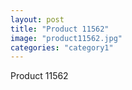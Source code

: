 ```yaml
---
layout: post
title: "Product 11562"
image: "product11562.jpg"
categories: "category1"
---
```

Product 11562
